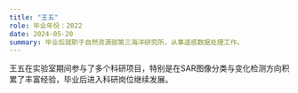 ```yaml
---
title: "王五"
role: 毕业年份：2022
date: 2024-05-20
summary: 毕业后就职于自然资源部第三海洋研究所，从事遥感数据处理工作。
---
```

王五在实验室期间参与了多个科研项目，特别是在SAR图像分类与变化检测方向积累了丰富经验，毕业后进入科研岗位继续发展。
